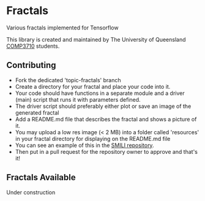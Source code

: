 # Fractals
Various fractals implemented for Tensorflow

This library is created and maintained by The University of Queensland [COMP3710](https://my.uq.edu.au/programs-courses/course.html?course_code=comp3710) students.

## Contributing
* Fork the dedicated 'topic-fractals' branch
* Create a directory for your fractal and place your code into it.
* Your code should have functions in a separate module and a driver (main) script that runs it with parameters defined.
* The driver script should preferably either plot or save an image of the generated fractal
* Add a README.md file that describes the fractal and shows a picture of it.
* You may upload a low res image (< 2 MB) into a folder called 'resources' in your fractal directory for displaying on the README.md file
* You can see an example of this in the [SMILI repository](https://github.com/shakes76/smili).
* Then put in a pull request for the repository owner to approve and that's it!

## Fractals Available
Under construction
